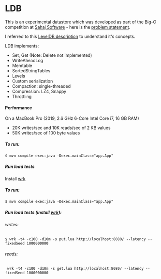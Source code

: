 # LDB

This is an experimental datastore which was developed as part of the Big-O 
competition at [Sahaj Software](https://twitter.com/SahajSoftware) - 
here is the [problem statement](https://bit.ly/3jokUIa).

I referred to this [LevelDB description](https://github.com/google/leveldb/blob/main/doc/impl.md)
to understand it's concepts.

LDB implements:
* Set, Get (Note: Delete not implemented) 
* WriteAheadLog
* Memtable
* SortedStringTables
* Levels
* Custom serialization
* Compaction: single-threaded
* Compression: LZ4, Snappy
* Throttling

#### Performance 
On a MacBook Pro (2019, 2.6 GHz 6-Core Intel Core i7, 16 GB RAM)
* 20K writes/sec and 10K reads/sec of 2 KB values
* 50K writes/sec of 100 byte values

##### To run:
`$ mvn compile exec:java -Dexec.mainClass="app.App"`

##### Run load tests 
Install [wrk](https://github.com/wg/wrk)

##### To run:
`$ mvn compile exec:java -Dexec.mainClass="app.App"`

##### Run load tests (install [wrk](https://github.com/wg/wrk)):
###### writes:
`$ wrk -t4 -c100 -d10m -s put.lua http://localhost:8080/ --latency -- fixedSeed 1000000000`

###### reads:
` wrk -t4 -c100 -d10m -s get.lua http://localhost:8080/ --latency -- fixedSeed 1000000000`


